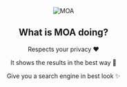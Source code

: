 
<div align="center">
  <img src="https://raw.githubusercontent.com/mehr32/test-fils/main/logo-col%20or.png" alt="MOA">

## What is MOA doing?

Respects your privacy ❤️

It shows the results in the best way 🔎

Give you a search engine in best look ✨

</div>
